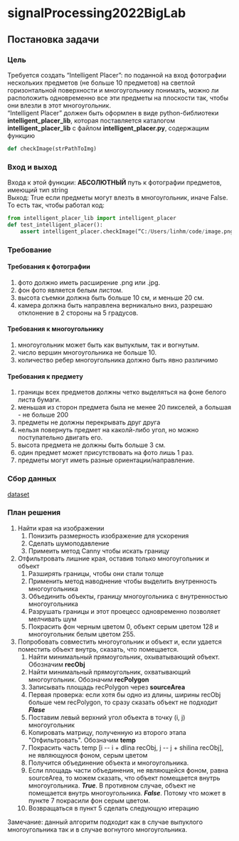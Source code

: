 # signalProcessing2022BigLab
## Постановка задачи
### Цель
Требуется создать “Intelligent Placer”: по поданной на вход фотографии нескольких предметов (не больше 10 предметов) на светлой горизонтальной поверхности и многоугольнику понимать, можно ли расположить одновременно все эти предметы на плоскости так, чтобы они влезли в этот многоугольник. <br>
“Intelligent Placer” должен быть оформлен в виде python-библиотеки **intelligent_placer_lib**, которая поставляется каталогом **intelligent_placer_lib** с файлом **intelligent_placer.py**, содержащим функцию
```python
def checkImage(strPathToImg)
```
### Вход и выход 
Входа к этой функции: **АБСОЛЮТНЫЙ** путь к фотографии предметов, имеющий тип string <br>
Выход: True если предметы могут влезть в многоугольник, иначе False. То есть так, чтобы работал код:
```python
from intelligent_placer_lib import intelligent_placer
def test_intelligent_placer():
	assert intelligent_placer.checkImage(“C:/Users/linhm/code/image.png”)
```

### Требование
#### Требования к фотографии
1. фото должно иметь расширение .png или .jpg.
2. фон фото является белым листом.
3. высота съемки должна быть больше 10 см, и меньше 20 см.
4. камера должна быть направлена верникально вниз, разрешаю отклонение в 2 стороны на 5 градусов.
#### Требования к многоугольнику
1. многоугольник может быть как выпуклым, так и вогнутым.
2. число вершин многоугольника не больше 10.
3. количество ребер многоугольника должно быть явно различимо

#### Требования к предмету
1. границы всех предметов должны четко выделяться на фоне белого листа бумаги.
2. меньшая из сторон предмета была не менее 20 пикселей, а большая - не больше 200
3. предметы не должны перекрывать друг друга
5. нельзя повернуть предмет на каколй-либо угол, но можно поступательно двигать его.
8. высота предмета не должны быть больше 3 см.
9. один предмет может присутствовать на фото лишь 1 раз.
10. предметы могут иметь разные ориентации/направление.
### Сбор данных
[dataset](https://disk.yandex.ru/d/SmLf_oLTA4gXsw)


### План решения

1. Найти края на изображении
	1. Понизить размерность изображение для ускорения
	2. Сделать шумоподавление
	3. Примеить метод Canny чтобы искать границу
2. Отфильтровать лишние края, оставив только многоугольник и объект
 	1. Разширять границы, чтобы они стали толще
	2. Применить метод наводнение чтобы выделить внутренность многоугольника
	3. Объединить объекты, границу многоугольника с внутренностью многоугольника
	4. Разрушать границы и этот проецесс одновременно позволяет мелчивать шум
	5. Покрасить фон черным цветом 0, объект серым цветом 128 и многоугольник белым цветом 255.
3. Попробовать совместить многоугольник и объект и, если удается поместить объект внутрь, сказать, что помещается.
	1. Найти минимальный прямоугольник, охыватывающий объект. Обозначим **recObj**
	2. Найти минимальный прямоугольник, охватывающий многоугольник. Обозначим **recPolygon**
	3. Записывать площадь recPolygon через **sourceArea**
	4. Первая проверка: если хотя бы одно из длины, ширины recObj больше чем recPolygon, то сразу сказать объект не подходит ***Flase***
	5. Поставим левый верхний угол объекта в точку (i, j) многоугольник
	6. Копировать матрицу, полученную из второго этапа "Отфильтровать". Обозначим **temp**
	7. Покрасить часть temp \[i -- i + dlina recObj, j -- j + shilina recObj\], не являющуюся фоном, серым цветом
	8. Получится объединение объекта и многоугольника.
	9. Если площадь части объединения, не являющейся фоном, равна sourceArea, то можем сказать, что объект помещается внутрь многоугольника. ***True***. В противном случае, объект не помещается внутрь многоугольника. ***False***. Потому что может в пункте 7 покрасили фон серым цветом.
	10. Возвращаться в пункт 5 сделать следующую итерацию

Замечание: данный алгоритм подходит как в случае выпуклого многоугольника так и в случае вогнутого многоугольника.